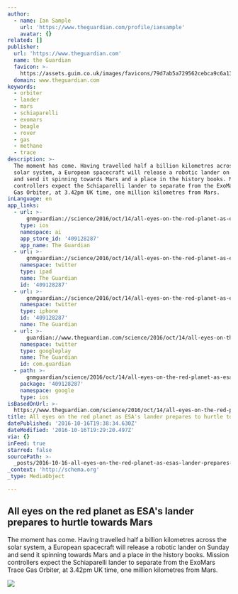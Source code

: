 ```yaml
---
author:
  - name: Ian Sample
    url: 'https://www.theguardian.com/profile/iansample'
    avatar: {}
related: []
publisher:
  url: 'https://www.theguardian.com'
  name: the Guardian
  favicon: >-
    https://assets.guim.co.uk/images/favicons/79d7ab5a729562cebca9c6a13c324f0e/32x32.ico
  domain: www.theguardian.com
keywords:
  - orbiter
  - lander
  - mars
  - schiaparelli
  - exomars
  - beagle
  - rover
  - gas
  - methane
  - trace
description: >-
  The moment has come. Having travelled half a billion kilometres across the
  solar system, a European spacecraft will release a robotic lander on Sunday
  and send it spinning towards Mars and a place in the history books. Mission
  controllers expect the Schiaparelli lander to separate from the ExoMars Trace
  Gas Orbiter, at 3.42pm UK time, one million kilometres from Mars.
inLanguage: en
app_links:
  - url: >-
      gnmguardian://science/2016/oct/14/all-eyes-on-the-red-planet-as-esas-lander-prepares-to-hurtle-towards-mars?contenttype=Article&source=applinks
    type: ios
    namespace: ai
    app_store_id: '409128287'
    app_name: The Guardian
  - url: >-
      gnmguardian://science/2016/oct/14/all-eyes-on-the-red-planet-as-esas-lander-prepares-to-hurtle-towards-mars?contenttype=Article&source=twitter
    namespace: twitter
    type: ipad
    name: The Guardian
    id: '409128287'
  - url: >-
      gnmguardian://science/2016/oct/14/all-eyes-on-the-red-planet-as-esas-lander-prepares-to-hurtle-towards-mars?contenttype=Article&source=twitter
    namespace: twitter
    type: iphone
    id: '409128287'
    name: The Guardian
  - url: >-
      guardian://www.theguardian.com/science/2016/oct/14/all-eyes-on-the-red-planet-as-esas-lander-prepares-to-hurtle-towards-mars
    namespace: twitter
    type: googleplay
    name: The Guardian
    id: com.guardian
  - path: >-
      gnmguardian/science/2016/oct/14/all-eyes-on-the-red-planet-as-esas-lander-prepares-to-hurtle-towards-mars?contenttype=Article&source=google
    package: '409128287'
    namespace: google
    type: ios
isBasedOnUrl: >-
  https://www.theguardian.com/science/2016/oct/14/all-eyes-on-the-red-planet-as-esas-lander-prepares-to-hurtle-towards-mars
title: All eyes on the red planet as ESA's lander prepares to hurtle towards Mars
datePublished: '2016-10-16T19:38:34.630Z'
dateModified: '2016-10-16T19:29:20.497Z'
via: {}
inFeed: true
starred: false
sourcePath: >-
  _posts/2016-10-16-all-eyes-on-the-red-planet-as-esas-lander-prepares-to-hurtl.md
_context: 'http://schema.org'
_type: MediaObject

---
```

<article style=""><h1>All eyes on the red planet as ESA's lander prepares to hurtle towards Mars</h1><p>The moment has come. Having travelled half a billion kilometres across the solar system, a European spacecraft will release a robotic lander on Sunday and send it spinning towards Mars and a place in the history books. Mission controllers expect the Schiaparelli lander to separate from the ExoMars Trace Gas Orbiter, at 3.42pm UK time, one million kilometres from Mars.</p><img src="https://i.guim.co.uk/img/media/07bb660706bae5ef85e1cd01f451ef5b36b6d279/66_0_1877_1126/master/1877.jpg?w=1200&amp;h=630&amp;q=55&amp;auto=format&amp;usm=12&amp;fit=crop&amp;bm=normal&amp;ba=bottom%2Cleft&amp;blend64=aHR0cHM6Ly91cGxvYWRzLmd1aW0uY28udWsvMjAxNi8wNS8yNS9vdmVybGF5LWxvZ28tMTIwMC05MF9vcHQucG5n&amp;s=d18cd811e3bf61303b99f1837574a20f" /></article>